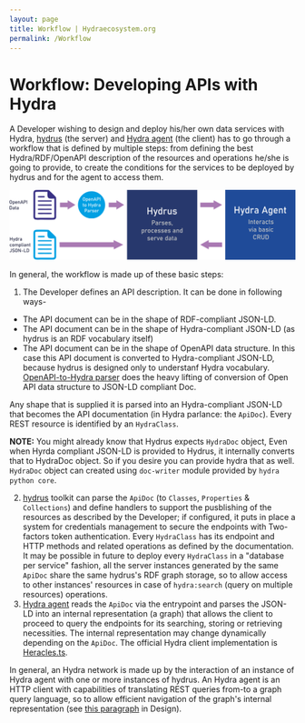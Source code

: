 ```yaml
---
layout: page
title: Workflow | Hydraecosystem.org
permalink: /Workflow
---
```


# Workflow: Developing APIs with Hydra

A Developer wishing to design and deploy his/her own data services with Hydra, [hydrus](https://github.com/HTTP-APIs/hydrus) (the server) and [Hydra agent](https://github.com/HTTP-APIs/hydra-python-agent) (the client)
has to go through a workflow that is defined by multiple steps: from defining the best Hydra/RDF/OpenAPI description of the
resources and operations he/she is going to provide, to create the conditions for the services to be deployed by hydrus and for the agent to access them. 

<img src="static/hydra workflow - horizontal.png"/>

In general, the workflow is made up of these basic steps:
1. The Developer defines an API description. It can be done in following ways-
* The API document can be in the shape of RDF-compliant JSON-LD.
* The API document can be in the shape of Hydra-compliant JSON-LD (as hydrus is an RDF vocabulary itself)
* The API document can be in the shape of OpenAPI data structure. In this case this API document is converted to Hydra-compliant JSON-LD, because hydrus is designed only to understanf Hydra vocabulary. [OpenAPI-to-Hydra parser](https://github.com/HTTP-APIs/hydra-openapi-parser) does the heavy lifting of conversion of Open API data structure to JSON-LD compliant Doc.

Any shape that is supplied it is parsed into an Hydra-compliant JSON-LD that becomes the API documentation (in Hydra parlance: the `ApiDoc`). Every REST resource is identified by an `HydraClass`.

__NOTE:__ You might already know that Hydrus expects `HydraDoc` object, Even when Hyrda compliant JSON-LD is provided to Hydrus, it internally converts that to HydraDoc object. So if you desire you can provide hydra that as well. `HydraDoc` object can created using `doc-writer` module provided by `hydra python core`.

2. [hydrus](https://github.com/HTTP-APIs/hydrus) toolkit can parse the `ApiDoc` (to `Classes`, `Properties` & `Collections`) and define handlers to support the pusblishing of the resources as described by the Developer; if configured, it puts in place a system for credentials management to secure the endpoints with Two-factors token authentication. Every `HydraClass` has its endpoint and HTTP methods and related operations as defined by the documentation. It may be possible in future to deploy every `HydraClass` in a "database per service" fashion, all the server instances generated by the same `ApiDoc` share the same hydrus's RDF graph storage, so to allow access to other instances' resources in case of `hydra:search` (query on multiple resources) operations.
3. [Hydra agent](https://github.com/HTTP-APIs/hydra-python-agent) reads the `ApiDoc` via the entrypoint and parses the JSON-LD into an internal representation (a graph) that allows the client to proceed to query the endpoints for its searching, storing or retrieving necessities. The internal representation may change dynamically depending on the `ApiDoc`. The official Hydra client implementation is [Heracles.ts](https://github.com/HydraCG/Heracles.ts). 

In general, an Hydra network is made up by the interaction of an instance of Hydra agent with one or more instances of hydrus. An Hydra agent is an HTTP client with capabilities of translating REST queries from-to a graph query language, so to allow efficient navigation of the graph's internal representation (see [this paragraph](/Design#hydrus-as-a-full-stack-module) in Design).
